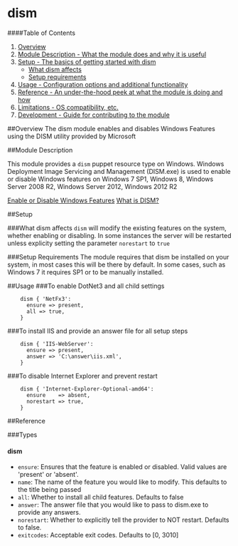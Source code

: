 # dism

####Table of Contents

1. [Overview](#overview)
2. [Module Description - What the module does and why it is useful](#module-description)
3. [Setup - The basics of getting started with dism](#setup)
    * [What dism affects](#what-dism-affects)
    * [Setup requirements](#setup-requirements)
4. [Usage - Configuration options and additional functionality](#usage)
5. [Reference - An under-the-hood peek at what the module is doing and how](#reference)
5. [Limitations - OS compatibility, etc.](#limitations)
6. [Development - Guide for contributing to the module](#development)

##Overview
The dism module enables and disables Windows Features using the DISM utility provided by Microsoft

##Module Description

This module provides a `dism` puppet resource type on Windows. Windows Deployment Image Servicing and Management (DISM.exe)
 is used to enable or disable Windows features on Windows 7 SP1, Windows 8,  Windows Server 2008 R2, Windows Server 2012, Windows 2012 R2

[Enable or Disable Windows Features](http://technet.microsoft.com/en-us/library/dd744582.aspx)
[What is DISM?](http://technet.microsoft.com/en-us/library/hh825236.aspx)

##Setup

###What dism affects
`dism` will modify the existing features on the system, whether enabling or disabling. In some instances the server will
be restarted unless explicity setting the parameter `norestart` to `true`

###Setup Requirements
The module requires that dism be installed on your system, in most cases this will be there by default.  In some cases,
  such as Windows 7 it requires SP1 or to be manually installed.

##Usage
###To enable DotNet3 and all child settings
```
    dism { 'NetFx3':
      ensure => present,
      all => true,
    }
```

###To install IIS and provide an answer file for all setup steps
```
    dism { 'IIS-WebServer':
      ensure => present,
      answer => 'C:\answer\iis.xml',
    }
```

###To disable Internet Explorer and prevent restart
```
    dism { 'Internet-Explorer-Optional-amd64':
      ensure    => absent,
      norestart => true,
    }
```

##Reference

###Types

#### dism
* `ensure`: Ensures that the feature is enabled or disabled.  Valid values are 'present' or 'absent'.
* `name`: The name of the feature you would like to modify.  This defaults to the title being passed
* `all`: Whether to install all child features.  Defaults to false
* `answer`: The answer file that you would like to pass to dism.exe to provide any answers.
* `norestart`: Whether to explicitly tell the provider to NOT restart.  Defaults to false.
* `exitcodes`: Acceptable exit codes. Defaults to [0, 3010]



